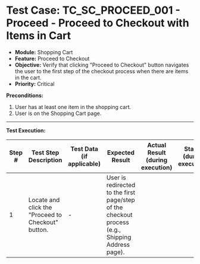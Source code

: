 # Test Case: TC_SC_PROCEED_001 - Proceed - Proceed to Checkout with Items in Cart

* **Module:** Shopping Cart
* **Feature:** Proceed to Checkout
* **Objective:** Verify that clicking "Proceed to Checkout" button navigates the user to the first step of the checkout process when there are items in the cart.
* **Priority:** Critical

**Preconditions:**
1.  User has at least one item in the shopping cart.
2.  User is on the Shopping Cart page.

---
**Test Execution:**

| Step # | Test Step Description                                                                 | Test Data (if applicable)                     | Expected Result                                                                                                                               | Actual Result (during execution) | Status (during execution) | Notes (during execution) |
|--------|---------------------------------------------------------------------------------------|-----------------------------------------------|-----------------------------------------------------------------------------------------------------------------------------------------------|----------------------------------|---------------------------|--------------------------|
| 1      | Locate and click the "Proceed to Checkout" button.                                    | -                                             | User is redirected to the first page/step of the checkout process (e.g., Shipping Address page).                                              |                                  |                           |                          |
